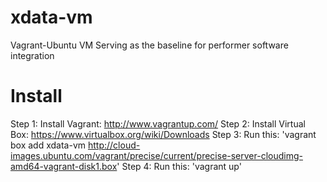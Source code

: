 xdata-vm
========

Vagrant-Ubuntu VM Serving as the baseline for performer software integration

Install
=======
Step 1: Install Vagrant: http://www.vagrantup.com/
Step 2: Install Virtual Box: https://www.virtualbox.org/wiki/Downloads
Step 3: Run this: 'vagrant box add xdata-vm http://cloud-images.ubuntu.com/vagrant/precise/current/precise-server-cloudimg-amd64-vagrant-disk1.box'
Step 4: Run this: 'vagrant up'
